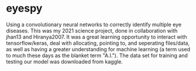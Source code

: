 # eyespy
Using a convolutionary neural networks to correctly identify multiple eye diseases. This was my 2021 science project, done in collaboration with jhan13 and Hiranya2007. It was a great learning opportunity to interact with tensorflow/keras, deal with allocating, pointing to, and seperating files/data, as well as having a greater understanding for machine learning (a term used to much these days as the blanket term "A.I.").
The data set for training and testing our model was downloaded from kaggle.
